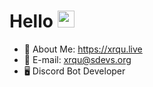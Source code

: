 # Hello <img src="https://raw.githubusercontent.com/igorkowalczyk/igorkowalczyk/master/src/images/wave.gif" width="27px">
* 🤔 About Me: https://xrqu.live
* 💎 E-mail: [xrqu@sdevs.org](mailto:xrqu@sdevs.org)
* 🖥 Discord Bot Developer
